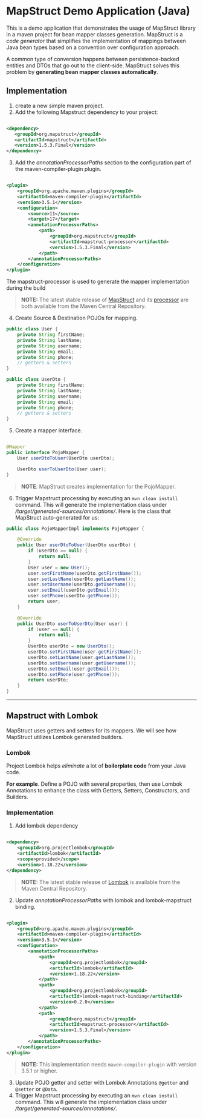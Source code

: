 # MapStruct Demo Application (Java)

This is a demo application that demonstrates the usage of MapStruct library in a maven project for bean mapper classes
generation. MapStruct is a _code generator_ that simplifies the implementation of mappings between Java bean types based
on a convention over configuration approach.

A common type of conversion happens between persistence-backed entities and DTOs that go out to the client-side.
MapStruct solves this problem by **generating bean mapper classes automatically**.

## Implementation

1. create a new simple maven project.
2. Add the following Mapstruct dependency to your project:

```xml

<dependency>
   <groupId>org.mapstruct</groupId>
   <artifactId>mapstruct</artifactId>
   <version>1.5.3.Final</version>
</dependency>
```

3. Add the _annotationProcessorPaths_ section to the configuration part of the maven-compiler-plugin plugin.

```xml

<plugin>
    <groupId>org.apache.maven.plugins</groupId>
    <artifactId>maven-compiler-plugin</artifactId>
    <version>3.5.1</version>
    <configuration>
        <source>11</source>
        <target>17</target>
        <annotationProcessorPaths>
            <path>
                <groupId>org.mapstruct</groupId>
                <artifactId>mapstruct-processor</artifactId>
                <version>1.5.3.Final</version>
            </path>
        </annotationProcessorPaths>
    </configuration>
</plugin>
```

The mapstruct-processor is used to generate the mapper implementation during the build
> **NOTE:** The latest stable release
> of [MapStruct](https://central.sonatype.com/artifact/org.mapstruct/mapstruct/1.5.3.Final) and
> its [processor](https://central.sonatype.com/artifact/org.mapstruct/mapstruct-processor/1.5.3.Final) are both
> available from the Maven Central Repository.

4. Create Source & Destination POJOs for mapping.

```java
public class User {
    private String firstName;
    private String lastName;
    private String username;
    private String email;
    private String phone;
    // getters & setters
}

public class UserDto {
    private String firstName;
    private String lastName;
    private String username;
    private String email;
    private String phone;
    // getters & setters
}
```

5. Create a mapper interface.

```java

@Mapper
public interface PojoMapper {
    User userDtoToUser(UserDto userDto);

    UserDto userToUserDto(User user);
}
```

> **NOTE**: MapStruct creates implementation for the PojoMapper.

6. Trigger Mapstruct processing by executing an `mvn clean install` command. This will generate the implementation class
   under _/target/generated-sources/annotations/_. Here is the class that MapStruct auto-generated for us:

```java
public class PojoMapperImpl implements PojoMapper {

    @Override
    public User userDtoToUser(UserDto userDto) {
        if (userDto == null) {
            return null;
        }
        User user = new User();
        user.setFirstName(userDto.getFirstName());
        user.setLastName(userDto.getLastName());
        user.setUsername(userDto.getUsername());
        user.setEmail(userDto.getEmail());
        user.setPhone(userDto.getPhone());
        return user;
    }

    @Override
    public UserDto userToUserDto(User user) {
        if (user == null) {
            return null;
        }
        UserDto userDto = new UserDto();
        userDto.setFirstName(user.getFirstName());
        userDto.setLastName(user.getLastName());
        userDto.setUsername(user.getUsername());
        userDto.setEmail(user.getEmail());
        userDto.setPhone(user.getPhone());
        return userDto;
    }
}
```

---

## Mapstruct with Lombok

MapStruct uses getters and setters for its mappers. We will see how MapStruct utilizes Lombok generated builders.

### Lombok

Project Lombok helps _eliminate_ a lot of **boilerplate code** from your Java code.

**For example**. Define a POJO with several properties, then use Lombok Annotations to enhance the class with
Getters, Setters, Constructors, and Builders.

### Implementation

1. Add lombok dependency

```xml

<dependency>
    <groupId>org.projectlombok</groupId>
    <artifactId>lombok</artifactId>
    <scope>provided</scope>
    <version>1.18.22</version>
</dependency>
```

> **NOTE:** The latest stable release
> of [Lombok](https://central.sonatype.com/artifact/org.projectlombok/lombok/1.18.22) is available from the Maven
> Central Repository.

2. Update _annotationProcessorPaths_ with lombok and lombok-mapstruct binding.

```xml

<plugin>
    <groupId>org.apache.maven.plugins</groupId>
    <artifactId>maven-compiler-plugin</artifactId>
    <version>3.5.1</version>
    <configuration>
        <annotationProcessorPaths>
            <path>
                <groupId>org.projectlombok</groupId>
                <artifactId>lombok</artifactId>
                <version>1.18.22</version>
            </path>
            <path>
                <groupId>org.projectlombok</groupId>
                <artifactId>lombok-mapstruct-binding</artifactId>
                <version>0.2.0</version>
            </path>
            <path>
                <groupId>org.mapstruct</groupId>
                <artifactId>mapstruct-processor</artifactId>
                <version>1.5.3.Final</version>
            </path>
        </annotationProcessorPaths>
    </configuration>
</plugin>
```

> **NOTE:** This implementation needs `maven-compiler-plugin` with version 3.5.1 or higher.

3. Update POJO getter and setter with Lombok Annotations `@getter` and `@setter` or `@Data`.
4. Trigger Mapstruct processing by executing an `mvn clean install` command. This will generate the implementation class
   under _/target/generated-sources/annotations/_.
